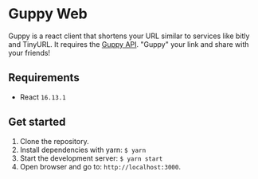 # Guppy Web

Guppy is a react client that shortens your URL similar to services like bitly and TinyURL. It requires the [Guppy API](https://github.com/alphonsotran/guppy_api). "Guppy" your link and share with your friends!

## Requirements

- React `16.13.1`

## Get started

1. Clone the repository.
2. Install dependencies with yarn: `$ yarn`
3. Start the development server: `$ yarn start`
4. Open browser and go to: `http://localhost:3000`.
